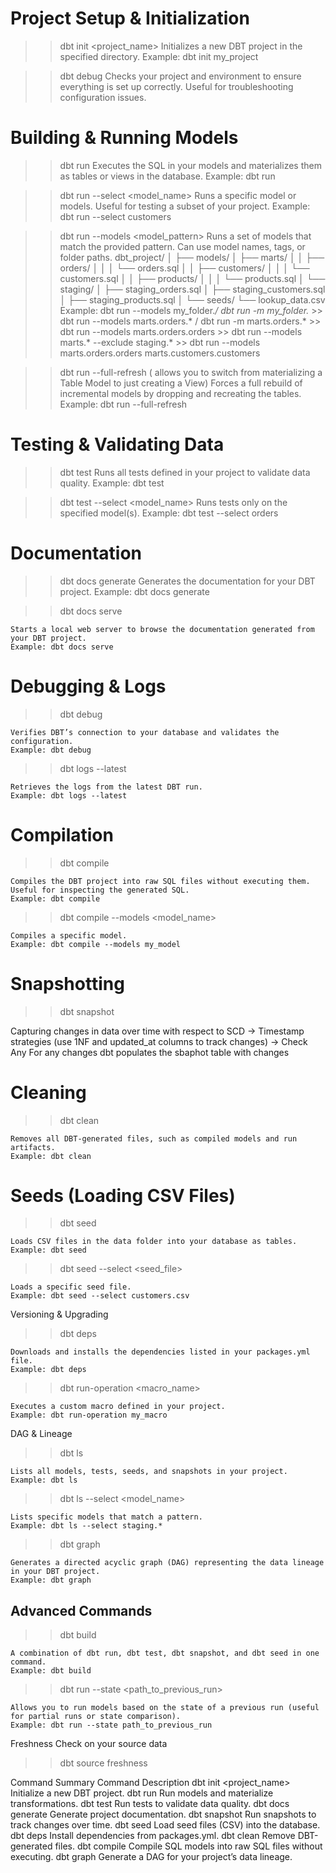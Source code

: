 # Project Setup & Initialization

  >> dbt init <project_name>
        Initializes a new DBT project in the specified directory.
        Example: dbt init my_project

  >> dbt debug
        Checks your project and environment to ensure everything is set up correctly.
        Useful for troubleshooting configuration issues.

# Building & Running Models

  >> dbt run
        Executes the SQL in your models and materializes them as tables or views in the database.
        Example: dbt run

  >> dbt run --select <model_name>
        Runs a specific model or models. Useful for testing a subset of your project.
        Example: dbt run --select customers

  >> dbt run --models <model_pattern>
        Runs a set of models that match the provided pattern. Can use model names, tags, or folder paths.
        dbt_project/
        │
        ├── models/
        │   ├── marts/
        │   │   ├── orders/
        │   │   │   └── orders.sql
        │   │   ├── customers/
        │   │   │   └── customers.sql
        │   │   ├── products/
        │   │   │   └── products.sql
        │   └── staging/
        │       ├── staging_orders.sql
        │       ├── staging_customers.sql
        │       ├── staging_products.sql
        │
        └── seeds/
            └── lookup_data.csv
        Example: dbt run --models my_folder.*/ dbt run -m my_folder.*
        >> dbt run --models marts.orders.* / dbt run -m marts.orders.*
        >> dbt run --models marts.orders.orders
        >> dbt run --models marts.* --exclude staging.*
        >> dbt run --models marts.orders.orders marts.customers.customers


  >> dbt run --full-refresh ( allows you to switch from materializing a Table Model to just creating a View)
        Forces a full rebuild of incremental models by dropping and recreating the tables.
        Example: dbt run --full-refresh

# Testing & Validating Data

  >> dbt test
        Runs all tests defined in your project to validate data quality.
        Example: dbt test

  >> dbt test --select <model_name>
        Runs tests only on the specified model(s).
        Example: dbt test --select orders

# Documentation

  >> dbt docs generate
        Generates the documentation for your DBT project.
        Example: dbt docs generate

  >> dbt docs serve

    Starts a local web server to browse the documentation generated from your DBT project.
    Example: dbt docs serve

# Debugging & Logs

  >> dbt debug

    Verifies DBT’s connection to your database and validates the configuration.
    Example: dbt debug

  >> dbt logs --latest

    Retrieves the logs from the latest DBT run.
    Example: dbt logs --latest

# Compilation

  >> dbt compile

    Compiles the DBT project into raw SQL files without executing them. Useful for inspecting the generated SQL.
    Example: dbt compile

  >> dbt compile --models <model_name>

    Compiles a specific model.
    Example: dbt compile --models my_model

# Snapshotting

  >> dbt snapshot

  Capturing changes in data over time with respect to SCD
      -> Timestamp strategies (use 1NF and updated_at columns to track changes)
      -> Check Any
  For any changes dbt populates the sbaphot table with changes

# Cleaning

  >> dbt clean

    Removes all DBT-generated files, such as compiled models and run artifacts.
    Example: dbt clean

# Seeds (Loading CSV Files)

  >> dbt seed

    Loads CSV files in the data folder into your database as tables.
    Example: dbt seed

  >> dbt seed --select <seed_file>

    Loads a specific seed file.
    Example: dbt seed --select customers.csv

Versioning & Upgrading

  >> dbt deps

    Downloads and installs the dependencies listed in your packages.yml file.
    Example: dbt deps

  >> dbt run-operation <macro_name>

    Executes a custom macro defined in your project.
    Example: dbt run-operation my_macro

DAG & Lineage

  >> dbt ls

    Lists all models, tests, seeds, and snapshots in your project.
    Example: dbt ls

  >> dbt ls --select <model_name>

    Lists specific models that match a pattern.
    Example: dbt ls --select staging.*

  >> dbt graph

    Generates a directed acyclic graph (DAG) representing the data lineage in your DBT project.
    Example: dbt graph

## Advanced Commands

  >> dbt build

    A combination of dbt run, dbt test, dbt snapshot, and dbt seed in one command.
    Example: dbt build

  >> dbt run --state <path_to_previous_run>

    Allows you to run models based on the state of a previous run (useful for partial runs or state comparison).
    Example: dbt run --state path_to_previous_run
  
  Freshness Check on your source data  
   >> dbt source freshness

Command Summary
Command	Description
dbt init <project_name>	Initialize a new DBT project.
dbt run	Run models and materialize transformations.
dbt test	Run tests to validate data quality.
dbt docs generate	Generate project documentation.
dbt snapshot	Run snapshots to track changes over time.
dbt seed	Load seed files (CSV) into the database.
dbt deps	Install dependencies from packages.yml.
dbt clean	Remove DBT-generated files.
dbt compile	Compile SQL models into raw SQL files without executing.
dbt graph	Generate a DAG for your project’s data lineage.